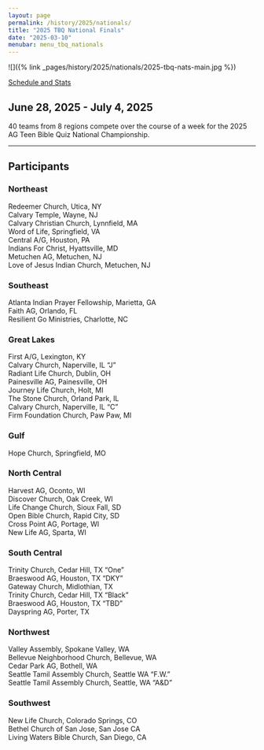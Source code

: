 ```yaml
---
layout: page
permalink: /history/2025/nationals/
title: "2025 TBQ National Finals"
date: "2025-03-10"
menubar: menu_tbq_nationals
---
```


![]({% link _pages/history/2025/nationals/2025-tbq-nats-main.jpg %})

<a href="https://biblequiz.com/live-events/?eventId=e2ff54dd-83dc-4232-ba9a-08dd9c940a67
" class="button is-primary">Schedule and Stats</a>

## June 28, 2025 - July 4, 2025

40 teams from 8 regions compete over the course of a week for the 2025 AG Teen Bible Quiz National Championship.

---

## Participants

### Northeast

Redeemer Church, Utica, NY  
Calvary Temple, Wayne, NJ  
Calvary Christian Church, Lynnfield, MA  
Word of Life, Springfield, VA  
Central A/G, Houston, PA  
Indians For Christ, Hyattsville, MD  
Metuchen AG, Metuchen, NJ  
Love of Jesus Indian Church, Metuchen, NJ

### Southeast

Atlanta Indian Prayer Fellowship, Marietta, GA  
Faith AG, Orlando, FL  
Resilient Go Ministries, Charlotte, NC

### Great Lakes

First A/G, Lexington, KY  
Calvary Church, Naperville, IL “J”  
Radiant Life Church, Dublin, OH  
Painesville AG, Painesville, OH  
Journey Life Church, Holt, MI  
The Stone Church, Orland Park, IL  
Calvary Church, Naperville, IL “C”  
Firm Foundation Church, Paw Paw, MI

### Gulf

Hope Church, Springfield, MO

### North Central

Harvest AG, Oconto, WI  
Discover Church, Oak Creek, WI  
Life Change Church, Sioux Fall, SD  
Open Bible Church, Rapid City, SD  
Cross Point AG, Portage, WI  
New Life AG, Sparta, WI

### South Central

Trinity Church, Cedar Hill, TX “One”  
Braeswood AG, Houston, TX “DKY”  
Gateway Church, Midlothian, TX  
Trinity Church, Cedar Hill, TX “Black”  
Braeswood AG, Houston, TX “TBD”  
Dayspring AG, Porter, TX

### Northwest

Valley Assembly, Spokane Valley, WA  
Bellevue Neighborhood Church, Bellevue, WA  
Cedar Park AG, Bothell, WA  
Seattle Tamil Assembly Church, Seattle WA “F.W.”  
Seattle Tamil Assembly Church, Seattle, WA “A&D”

### Southwest

New Life Church, Colorado Springs, CO  
Bethel Church of San Jose, San Jose CA  
Living Waters Bible Church, San Diego, CA

<!-- <a href="https://brushfire.com/agusa/NBQ/600295" class="button is-primary">Register with Brushfire</a> -->

<!-- ### Schedule & Scores

<a href="{% link _pages/history/2025/nationals/schedule.md %}" class="button is-primary">National Finals Schedule</a> -->

<!-- <a href="{% link _pages/live-events.md %}?eventId=7857ed3d-7ac4-4b4a-1275-08dc791c223e" class="button is-primary">Match Schedule &amp; Live Scores</a> -->

<!-- ### Scholarships

Over $30,000 in scholarships will be awarded to quizzers at Nationals Finals. Hit the link below to view available scholarships. Deadline to apply is June 14, 2024.

<a href="{% link assets/2024/2024-tbq-nationals-scholarships.pdf %}" class="button is-primary">View Scholarship Information</a> -->

<!-- <a href="https://agyouth.formstack.com/forms/scholarship2024" class="button is-primary">Apply for Scholarships</a> -->

<!-- ### Giving and Donation Opportunities -->

<!-- If you'd like to contribute and help make National Finals possible, take a look at the link below to see how you can make a difference.

<a href="{% link _pages/history/2025/nationals/donations.md %}" class="button is-primary">National Finals Giving Opportunities</a> -->
